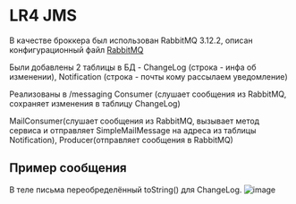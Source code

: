 # LR4 JMS
В качестве броккера был использован RabbitMQ 3.12.2, описан конфигурационный файл [RabbitMQ](https://github.com/badasqi/ESA_JMS/blob/main/src/main/java/com/example/esalab3/configRabbit/RabbitMQConfig.java)

Были добавлены 2 таблицы в БД - ChangeLog (строка - инфа об изменении), Notification (строка - почты кому рассылаем уведомление)

Реализованы в /messaging Consumer (слушает сообщения из RabbitMQ, сохраняет изменения в таблицу ChangeLog)

MailConsumer(слушает сообщения из RabbitMQ, вызывает метод сервиса и отправляет SimpleMailMessage на адреса из таблицы Notification), Producer(отправляет сообщения в RabbitMQ)

## Пример сообщения
В теле письма переобределённый toString() для ChangeLog.
![image](https://github.com/badasqi/ESA_JMS/assets/78803025/deb8be86-4aa7-4035-b64e-b3ac7873fda0)

